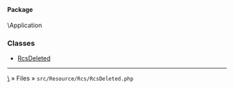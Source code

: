 ## 

#### Package
\Application







### Classes
* [RcsDeleted](classes/RcsDeleted)






***
[\\](Home) » Files » `src/Resource/Rcs/RcsDeleted.php`
